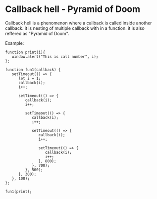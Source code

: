 # Callback hell - Pyramid of Doom
   Callback hell is a phenomenon where a callback is called inside another callback. it is nesting of multiple callback with in a function. it is also reffered as "Pyramid of Doom".

   Example:
   ```
   function print(i){
      window.alert("This is call number", i);
   };

   function fun1(callback) {
      setTimeout(() => {
         let i = 1;
         callback(i);
         i++;
         
         setTimeout(() => {
            callback(i);
            i++;

            setTimeout(() => {
               callback(i);
               i++;

               setTimeout(() => {
                  callback(i);
                  i++;

                  setTimeout(() => {
                     callback(i);
                     i++;
                  }, 800);
               }, 700);
            }, 500);
         }, 300);
      }, 100);
   };

   fun1(print);

   ```